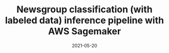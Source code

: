 ---
layout: default
modal-id: 1
title: Newsgroup classification (with labeled data) inference pipeline with AWS Sagemaker
date: 2021-05-20
img: news_icon.png
alt: news_icon
project-date: May 2021
category: NLP, classification, labelled dataset
short-description: News group classification inference pipeline deployed using AWS Sagemaker
description: Train a machine learning model with a newsgroup dataset which should be able to categorize a news summary from 20 different news categories. Create an inference pipeline in AWS Sagemaker and deploy it on sklearn docker container.
solution: Td-idf is chosen as the word to vector model, MultiNomial Naive Bayes algorithm is used the learning algorithm to learn the category of the document content passed as input to the model. Inference pipeline is setup in AWS sage maker studio, 2 endpoints created (1 for inferencing, and another for training the model on demand). 
results: F1-Score of ~81% achieved on testing dataset, which is equivalent to ~ 240 times a document category is correctly predicted out of 300 documents (Test data).
github_url: https://github.com/prabhupad26/aws-sm-inference-pipline-tutorial
---
